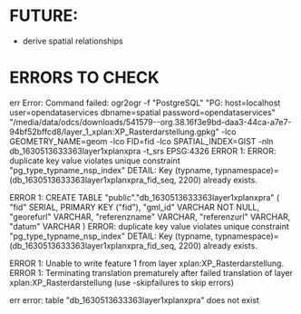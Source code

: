 # FUTURE:
- derive spatial relationships

# ERRORS TO CHECK
err Error: Command failed: ogr2ogr       -f "PostgreSQL"       "PG:        host=localhost         user=opendataservices         dbname=spatial         password=opendataservices"       "/media/data/odcs/downloads/541579--org.38.16f3e9bd-daa3-44ca-a7e7-94bf52bffcd8/layer_1_xplan:XP_Rasterdarstellung.gpkg"       -lco GEOMETRY_NAME=geom       -lco FID=fid       -lco SPATIAL_INDEX=GIST       -nln db_1630513633363layer1xplanxpra       -t_srs EPSG:4326
ERROR 1: ERROR:  duplicate key value violates unique constraint "pg_type_typname_nsp_index"
DETAIL:  Key (typname, typnamespace)=(db_1630513633363layer1xplanxpra_fid_seq, 2200) already exists.

ERROR 1: CREATE TABLE "public"."db_1630513633363layer1xplanxpra" ( "fid" SERIAL, PRIMARY KEY ("fid"), "gml_id" VARCHAR NOT NULL, "georefurl" VARCHAR, "referenzname" VARCHAR, "referenzurl" VARCHAR, "datum" VARCHAR )
ERROR:  duplicate key value violates unique constraint "pg_type_typname_nsp_index"
DETAIL:  Key (typname, typnamespace)=(db_1630513633363layer1xplanxpra_fid_seq, 2200) already exists.

ERROR 1: Unable to write feature 1 from layer xplan:XP_Rasterdarstellung.
ERROR 1: Terminating translation prematurely after failed
translation of layer xplan:XP_Rasterdarstellung (use -skipfailures to skip errors)

err error: table "db_1630513633363layer1xplanxpra" does not exist